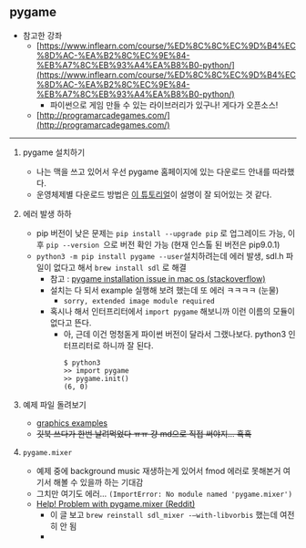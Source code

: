## pygame

- 참고한 강좌
  - [https://www.inflearn.com/course/%ED%8C%8C%EC%9D%B4%EC%8D%AC-%EA%B2%8C%EC%9E%84-%EB%A7%8C%EB%93%A4%EA%B8%B0-python/](https://www.inflearn.com/course/%ED%8C%8C%EC%9D%B4%EC%8D%AC-%EA%B2%8C%EC%9E%84-%EB%A7%8C%EB%93%A4%EA%B8%B0-python/)
    - 파이썬으로 게임 만들 수 있는 라이브러리가 있구나! 게다가 오픈소스!
  - [http://programarcadegames.com/](http://programarcadegames.com/)

----

1. pygame 설치하기
    - 나는 맥을 쓰고 있어서 우선 pygame 홈페이지에 있는 다운로드 안내를 따라했다.
    - 운영체제별 다운로드 방법은 [이 튜토리얼](http://programarcadegames.com/index.php?chapter=foreword&lang=en)이 설명이 잘 되어있는 것 같다.

2. 에러 발생 하하
    - pip 버전이 낮은 문제는 `pip install --upgrade pip` 로 업그레이드 가능, 이후 `pip --version `으로 버전 확인 가능 \(현재 인스톨 된 버전은 pip9.0.1\)
    - `python3 -m pip install pygame --user`설치하려는데 에러 발생, sdl.h 파일이 없다고 해서 `brew install sdl` 로 해결
      - 참고 : [pygame installation issue in mac os (stackoverflow)](https://stackoverflow.com/questions/22974339/pygame-installation-issue-in-mac-os)
      - 설치는 다 되서 example 실행해 보려 했는데 또 에러 ㅋㅋㅋㅋ (눈물)
        - `sorry, extended image module required`
      - 혹시나 해서 인터프리터에서 `import pygame` 해보니까 이런 이름의 모듈이 없다고 뜬다.
        - 아, 근데 이건 멍청돋게 파이썬 버전이 달라서 그랬나보다. python3 인터프리터로 하니까 잘 된다.
          ```
          $ python3
          >> import pygame
          >> pygame.init()
          (6, 0)
          ```

3. 예제 파일 돌려보기
    - [graphics examples](http://programarcadegames.com/index.php?chapter=example_code)
    - ~~깃북 쓰다가 한번 날려먹었다 ㅠㅠ 걍 md으로 직접 써야지... 흑흑~~

4. `pygame.mixer`
    - 예제 중에 background music 재생하는게 있어서 fmod 에러로 못해본거 여기서 해볼 수 있을까 하는 기대감
    - 그치만 여기도 에러...
      `(ImportError: No module named 'pygame.mixer')`
    - [Help! Problem with pygame.mixer (Reddit)](https://www.reddit.com/r/pygame/comments/45m379/help_problem_with_pygamemixer/)
      - 이 글 보고 `brew reinstall sdl_mixer -—with-libvorbis` 했는데 여전히 안 됨
      - 
